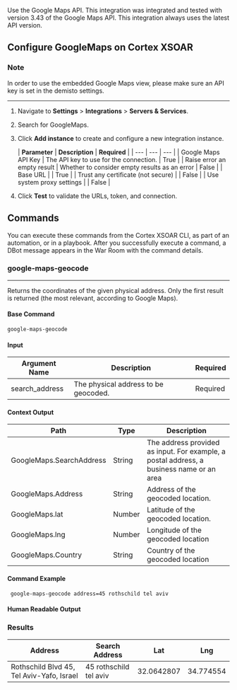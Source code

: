 Use the Google Maps API. This integration was integrated and tested with version 3.43 of the Google Maps API. This integration always uses the latest API version.
## Configure GoogleMaps on Cortex XSOAR

### Note
In order to use the embedded Google Maps view, please make sure an API key is set in the demisto settings.

---

1. Navigate to **Settings** > **Integrations** > **Servers & Services**.
2. Search for GoogleMaps.
3. Click **Add instance** to create and configure a new integration instance.

    | **Parameter** | **Description** | **Required** |
       | --- | --- | --- |
   | Google Maps API Key | The API key to use for the connection. | True |
   | Raise error an empty result | Whether to consider empty results as an error | False |
   | Base URL |  | True |
   | Trust any certificate (not secure) |  | False |
   | Use system proxy settings |  | False |

4. Click **Test** to validate the URLs, token, and connection.
## Commands
You can execute these commands from the Cortex XSOAR CLI, as part of an automation, or in a playbook.
After you successfully execute a command, a DBot message appears in the War Room with the command details.
### google-maps-geocode
***
Returns the coordinates of the given physical address. Only the first result is returned (the most relevant, according to Google Maps).

#### Base Command

`google-maps-geocode`
#### Input

| **Argument Name** | **Description** | **Required** |
| --- | --- | --- |
| search_address | The physical address to be geocoded. | Required | 


#### Context Output

| **Path** | **Type** | **Description** |
| --- | --- | --- |
| GoogleMaps.SearchAddress | String | The address provided as input. For example, a postal address, a business name or an area | 
| GoogleMaps.Address | String | Address of the geocoded location. | 
| GoogleMaps.lat | Number | Latitude of the geocoded location. | 
| GoogleMaps.lng | Number | Longitude of the geocoded location | 
| GoogleMaps.Country | String | Country of the geocoded location | 


#### Command Example
``` google-maps-geocode address=45 rothschild tel aviv```

#### Human Readable Output
### Results

|Address|Search Address|Lat|Lng|
|---|---|---|---|
| Rothschild Blvd 45, Tel Aviv-Yafo, Israel | 45 rothschild tel aviv | 32.0642807 | 34.774554 |